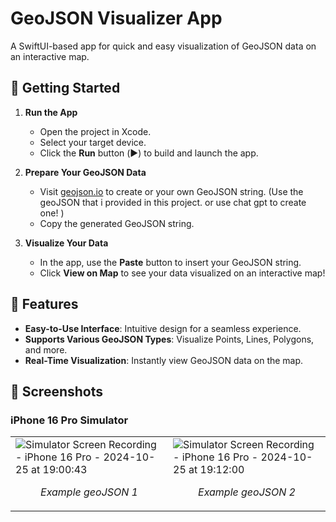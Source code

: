 # GeoJSON Visualizer App

A SwiftUI-based app for quick and easy visualization of GeoJSON data on an interactive map.

## 🚀 Getting Started

1. **Run the App**
   - Open the project in Xcode.
   - Select your target device.
   - Click the **Run** button (▶️) to build and launch the app.

2. **Prepare Your GeoJSON Data**
   - Visit [geojson.io](https://geojson.io) to create or your own GeoJSON string. (Use the geoJSON that i provided in this project. or use chat gpt to create one! )
   - Copy the generated GeoJSON string.

3. **Visualize Your Data**
   - In the app, use the **Paste** button to insert your GeoJSON string.
   - Click **View on Map** to see your data visualized on an interactive map!

## 🌟 Features

- **Easy-to-Use Interface**: Intuitive design for a seamless experience.
- **Supports Various GeoJSON Types**: Visualize Points, Lines, Polygons, and more.
- **Real-Time Visualization**: Instantly view GeoJSON data on the map.


## 📱 Screenshots

### iPhone 16 Pro Simulator

<table>
  <tr>
    <td width="50%">
      <img src="https://github.com/user-attachments/assets/dc8a780d-5e0b-4b0f-98d9-2e2e2c5074b1" alt="Simulator Screen Recording - iPhone 16 Pro - 2024-10-25 at 19:00:43">
      <p align="center"><em> Example geoJSON 1 </em></p>
    </td>
    <td width="50%">
      <img src="https://github.com/user-attachments/assets/c94aadc4-0070-42f7-b4a0-a9d49fa55fd0" alt="Simulator Screen Recording - iPhone 16 Pro - 2024-10-25 at 19:12:00">
      <p align="center"><em>Example geoJSON 2</em></p>
    </td>
  </tr>
</table>
